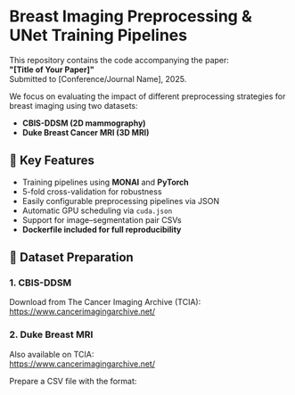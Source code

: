 # Breast Imaging Preprocessing & UNet Training Pipelines

This repository contains the code accompanying the paper:  
**"[Title of Your Paper]"**  
Submitted to [Conference/Journal Name], 2025.

We focus on evaluating the impact of different preprocessing strategies for breast imaging using two datasets:  
- **CBIS-DDSM (2D mammography)**
- **Duke Breast Cancer MRI (3D MRI)**

## 🧠 Key Features

- Training pipelines using **MONAI** and **PyTorch**
- 5-fold cross-validation for robustness
- Easily configurable preprocessing pipelines via JSON
- Automatic GPU scheduling via `cuda.json`
- Support for image–segmentation pair CSVs
- **Dockerfile included for full reproducibility**

## 📁 Dataset Preparation

### 1. CBIS-DDSM
Download from The Cancer Imaging Archive (TCIA):  
https://www.cancerimagingarchive.net/

### 2. Duke Breast MRI
Also available on TCIA:  
https://www.cancerimagingarchive.net/

Prepare a CSV file with the format:
